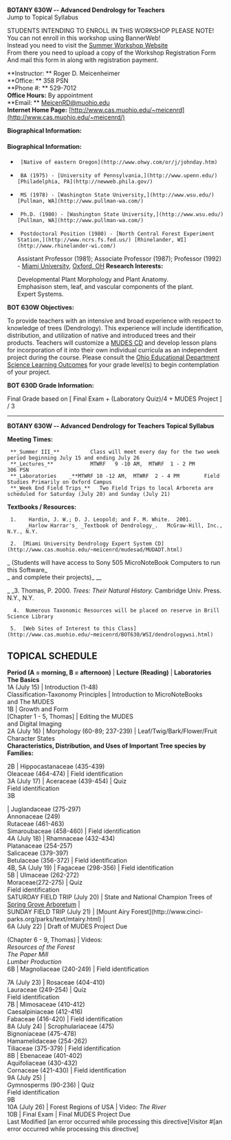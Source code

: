 **BOTANY 630W -- Advanced Dendrology for Teachers**  
Jump to Topical Syllabus

STUDENTS INTENDING TO ENROLL IN THIS WORKSHOP PLEASE NOTE!  
 You can not enroll in this workshop using BannerWeb!  
  Instead you need to visit the [Summer Workshop
Website](http://miavx1.muohio.edu/summer/workshop/)  
   From there you need to upload a copy of the Workshop Registration Form  
  And mail this form in along with registration payment.  


**Instructor:  **                    Roger D. Meicenheimer  
**Office:  **                           358 PSN  
**Phone #:   **                     529-7012  
**Office Hours:**                By appointment  
**Email:    **
[MeicenRD@muohio.edu](mailto:meicenrd@muohio.edu)  
**Internet Home Page:**
[http://www.cas.muohio.edu/~meicenrd](http://www.cas.muohio.edu/~meicenrd/)  


**Biographical Information:**  


####  Biographical Information:

  *      [Native of eastern Oregon](http://www.ohwy.com/or/j/johnday.htm)
  *      BA (1975) - [University of Pennsylvania,](http://www.upenn.edu/) [Philadelphia, PA](http://newweb.phila.gov/)
  *      MS (1978) - [Washington State University,](http://www.wsu.edu/) [Pullman, WA](http://www.pullman-wa.com/)
  *      Ph.D. (1980) - [Washington State University,](http://www.wsu.edu/) [Pullman, WA](http://www.pullman-wa.com/)
  *      Postdoctoral Position (1980) - [North Central Forest Experiment Station,](http://www.ncrs.fs.fed.us/) [Rhinelander, WI](http://www.rhinelander-wi.com/)
  
     Assistant Professor (1981); Associate Professor (1987); Professor (1992) - [Miami University](http://www.muohio.edu/), [Oxford, OH](http://cityofoxford.org/)
**Research Interests:**

     Developmental Plant Morphology and Plant Anatomy.   
     Emphasison stem, leaf, and vascular components of the plant.   
      Expert Systems.

**BOT 630W Objectives:**

To provide teachers with an intensive and broad experience with respect to
knowledge of trees (Dendrology).  This experience will include identification,
distribution, and utilization of native and introduced trees and their
products.  Teachers will customize a [MUDES
CD](http://www.cas.muohio.edu/~meicenrd/mudes/mudes.htm) and develop lesson
plans for incorporation of it into their own individual curricula as an
independent project during the course.  Please consult the [Ohio Educational
Department Science Learning
Outcomes](http://www.cas.muohio.edu/~meicenrd/BOT630/WSI/odelscienceearningoutcomes.html)
for your grade level(s) to begin contemplation of your project.

**BOT 630D Grade Information:**

Final Grade based on  [ Final Exam \+ (Laboratory Quiz)/4 \+ MUDES Project ] /
3

* * *

**BOTANY 630W -- Advanced Dendrology for Teachers Topical Syllabus**

  **Meeting Times:**

     **_Summer III_**          Class will meet every day for the two week period beginning July 15 and ending July 26   
     **_Lectures_**            MTWRF   9 -10 AM,  MTWRF  1 - 2 PM        306 PSN   
     **_Laboratories    _**MTWRF 10 -12 AM,  MTWRF  2 - 4 PM        Field Studies Primarily on Oxford Campus   
     **_Week End Field Trips_**   Two Field Trips to local Arboreta are scheduled for Saturday (July 20) and Sunday (July 21)

**Textbooks / Resources:**

     1.    Hardin, J. W.; D. J. Leopold; and F. M. White.  2001.   
          _Harlow Harrar's_ _Textbook of Dendrology_.   McGraw-Hill, Inc., N.Y., N.Y.

     2.  [Miami University Dendrology Expert System CD](http://www.cas.muohio.edu/~meicenrd/mudesad/MUDADT.html)   
_             (Students will have access to Sony 505 MicroNoteBook Computers
to run this Software_  
_               and complete their projects)_ __

_      _3\. Thomas, P. 2000. _Trees: Their Natural History._ Cambridge Univ.
Press. N.Y., N.Y.

      4.  Numerous Taxonomic Resources will be placed on reserve in Brill Science Library

     5.  [Web Sites of Interest to this Class](http://www.cas.muohio.edu/~meicenrd/BOT630/WSI/dendrologywsi.html)   
  **TOPICAL SCHEDULE**  
---  
**Period (A = morning, B = afternoon)** | **Lecture (Reading)** |
**Laboratories**  
**The Basics**  
1A (July 15) | Introduction (1-48)  
Classification-Taxonomy Principles | Introduction to MicroNoteBooks  
and The MUDES  
1B  | Growth and Form  
[Chapter 1 - 5, Thomas] |  Editing the MUDES  
and Digital Imaging  
2A (July 16) |  Morphology (60-89; 237-239)  |  Leaf/Twig/Bark/Flower/Fruit  
Character States  
**Characteristics, Distribution, and Uses of Important Tree species by
Families:**  
  
2B | Hippocastanaceae (435-439)  
Oleaceae (464-474) | Field identification  
3A (July 17) | Aceraceae (439-454) | Quiz  
Field identification  
3B

  | Juglandaceae (275-297)  
Annonaceae (249)  
Rutaceae (461-463)  
Simaroubaceae (458-460) | Field identification  
4A (July 18) | Rhamnaceae (432-434)  
Platanaceae (254-257)  
Salicaceae (379-397)  
Betulaceae (356-372) | Field identification  
4B, 5A (July 19) | Fagaceae (298-356)  | Field identification  
5B | Ulmaceae (262-272)  
Moraceae(272-275)  | Quiz  
Field identification  
SATURDAY FIELD TRIP (July 20) | State and National Champion Trees of [Spring
Grove Arboretum](http://www.springgrove.org/SG/SGHistory.htm) |  
SUNDAY FIELD TRIP (July 21) | [Mount Airy Forest](http://www.cinci-
parks.org/parks/text/mtairy.html) |  
6A (July 22) | Draft of MUDES Project Due

(Chapter 6 - 9, Thomas) | Videos:  
_Resources of the Forest_  
_The Paper Mill_  
_Lumber Production_  
6B | Magnoliaceae (240-249) | Field identification  
  
7A (July 23) | Rosaceae (404-410)  
Lauraceae (249-254) | Quiz  
Field identification  
7B | Mimosaceae (410-412)  
Caesalpiniaceae (412-416)  
Fabaceae (416-420) | Field identification  
8A (July 24) | Scrophulariaceae (475)  
Bignoniaceae (475-478)  
Hamamelidaceae (254-262)  
Tiliaceae (375-379) | Field identification  
8B | Ebenaceae (401-402)  
Aquifoliaceae (430-432)  
Cornaceae (421-430) | Field identification  
9A (July 25) |  
Gymnosperms (90-236) | Quiz  
Field identification  
9B  
10A (July 26) | Forest Regions of USA | Video:
_The River_  
10B  | Final Exam | Final MUDES Project Due  
Last Modified [an error occurred while processing this directive]Visitor #[an
error occurred while processing this directive]  
    
    


